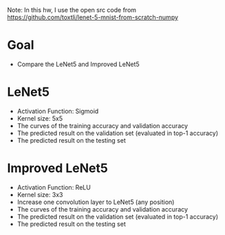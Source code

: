 Note: In this hw, I use the open src code from https://github.com/toxtli/lenet-5-mnist-from-scratch-numpy

# Goal
* Compare the LeNet5 and Improved LeNet5

# LeNet5

* Activation Function: Sigmoid
* Kernel size: 5x5
* The curves of the training accuracy and validation accuracy
* The predicted result on the validation set (evaluated in top-1 accuracy)
* The predicted result on the testing set

# Improved LeNet5

* Activation Function: ReLU
* Kernel size: 3x3
* Increase one convolution layer to LeNet5 (any position)
* The curves of the training accuracy and validation accuracy
* The predicted result on the validation set (evaluated in top-1 accuracy)
* The predicted result on the testing set